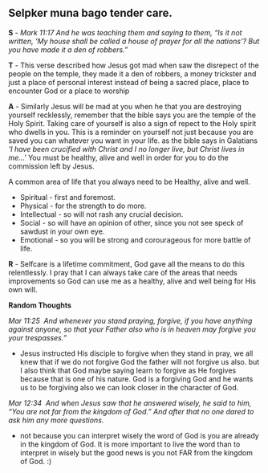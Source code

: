 ## Selpker muna bago tender care.

__S__ - _Mark 11:17 And he was teaching them and saying to them, “Is it not written, ‘My house shall be called a house of prayer for all the nations’? But you have made it a den of robbers.”_

__T__ - This verse described how Jesus got mad when saw the disrepect of the people on the temple, they made it a den of robbers, a money trickster and just a place of personal interest instead of being a sacred place, place to encounter God or a place to worship

__A__ - Similarly Jesus will be mad at you when he that you are destroying yourself recklessly, remember that the bible says you are the temple of the Holy Spirit. Taking care of yourself is also a sign of repect to the Holy spirit who dwells in you. This is a reminder on yourself not just because you are saved you can whatever you want in your life. as the bible says in Galatians _'I have been crucified with Christ and I no longer live, but Christ lives in me...'_ You must be healthy, alive and well in order for you to do the commission left by Jesus.

A common area of life that you always need to be Healthy, alive and well.
- Spiritual - first and foremost.
- Physical - for the strength to do more.
- Intellectual - so will not rash any crucial decision.
- Social - so will have an opinion of other, since you not see speck of sawdust in your own eye. 
- Emotional - so you will be strong and corourageous for more battle of life.


__R__ - Selfcare is a lifetime commitment, God gave all the means to do this relentlessly. I pray that I can always take care of the areas that needs improvements so God can use me as a healthy, alive and well being for His own will. 





__Random Thoughts__

_Mar 11:25  And whenever you stand praying, forgive, if you have anything against anyone, so that your Father also who is in heaven may forgive you your trespasses.”_
- Jesus instructed His disciple to forgive when they stand in pray, we all knew that if we do not forgive God the father will not forgive us also. but I also think that God maybe saying learn to forgive as He forgives because that is one of his nature. God is a forgiving God and he wants us to be forgiving also we can look closer in the character of God.

_Mar 12:34  And when Jesus saw that he answered wisely, he said to him, “You are not far from the kingdom of God.” And after that no one dared to ask him any more questions._
- not because you can interpret wisely the word of God is you are already in the kingdom of God. It is more important to live the word than to interpret in wisely but the good news is you not FAR from the kingdom of God. :)










